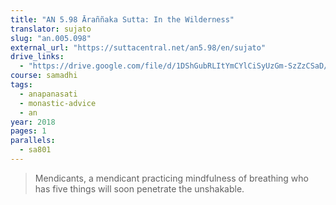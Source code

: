 ```yaml
---
title: "AN 5.98 Āraññaka Sutta: In the Wilderness"
translator: sujato
slug: "an.005.098"
external_url: "https://suttacentral.net/an5.98/en/sujato"
drive_links:
  - "https://drive.google.com/file/d/1DShGubRLItYmCYlCiSyUzGm-SzZzCSaD/view?usp=drivesdk"
course: samadhi
tags:
  - anapanasati
  - monastic-advice
  - an
year: 2018
pages: 1
parallels:
  - sa801
---
```


> Mendicants, a mendicant practicing mindfulness of breathing who has five things will soon penetrate the unshakable.

<!---->

